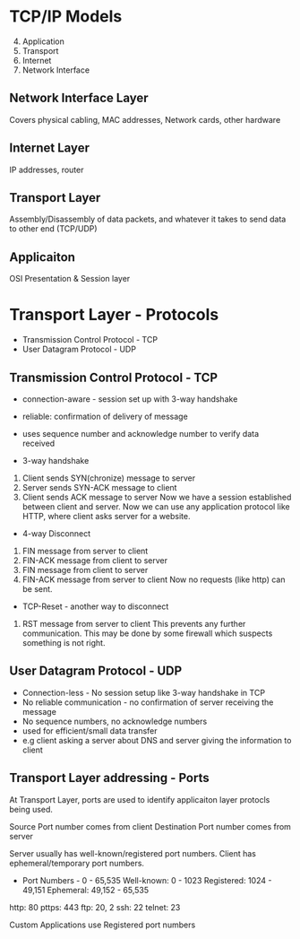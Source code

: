 # TCP/IP Models
4. Application
3. Transport
2. Internet
1. Network Interface

## Network Interface Layer
Covers physical cabling, MAC addresses, Network cards, other hardware

## Internet Layer
IP addresses, router


## Transport Layer
Assembly/Disassembly of data packets, and whatever it takes to send data to other end (TCP/UDP)


## Applicaiton
OSI Presentation & Session layer





# Transport Layer - Protocols
- Transmission Control Protocol - TCP
- User Datagram Protocol - UDP

## Transmission Control Protocol - TCP
- connection-aware - session set up with 3-way handshake
- reliable: confirmation of delivery of message
- uses sequence number and acknowledge number to verify data received

- 3-way handshake
1. Client sends SYN(chronize) message to server
2. Server sends SYN-ACK message to client
3. Client sends ACK message to server
Now we have a session established between client and server. Now we can use any application protocol like HTTP, where client asks server for a website.

- 4-way Disconnect
1. FIN message from server to client
2. FIN-ACK message from client to server
3. FIN message from client to server
4. FIN-ACK message from server to client
Now no requests (like http) can be sent.

- TCP-Reset - another way to disconnect
1. RST message from server to client
This prevents any further communication. This may be done by some firewall which suspects something is not right.


## User Datagram Protocol - UDP
- Connection-less - No session setup like 3-way handshake in TCP
- No reliable communication - no confirmation of server receiving the message
- No sequence numbers, no acknowledge numbers
- used for efficient/small data transfer
- e.g client asking a server about DNS and server giving the information to client

## Transport Layer addressing - Ports
At Transport Layer, ports are used to identify applicaiton layer protocls being used.

Source Port number comes from client
Destination Port number comes from server

Server usually has well-known/registered port numbers.
Client has ephemeral/temporary port numbers.

- Port Numbers - 0 - 65,535
Well-known: 0 - 1023
Registered: 1024 - 49,151
Ephemeral: 49,152 - 65,535


http: 80
pttps: 443
ftp: 20, 2
ssh: 22
telnet: 23

Custom Applications use Registered port numbers



